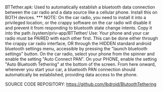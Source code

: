 BTTether.apk: Used to automatically establish a bluetooth data connection between the car radio and a data source like a cellular phone. Install this on BOTH devices.
*** NOTE: On the car radio, you need to install it into a privileged location, or the crappy software on the car radio will disable it and prevent it from responding to bluetooth state change intents. Copy it into the path /system/priv-app/BTTether/
Use: Your phone and your car radio must be PAIRED with each other first. This can be done either through the crappy car radio interface, OR through the HIDDEN standard android bluetooth settings menu, accessible by pressing the "launch bluetooth settings" button. On the car radio, select your phone from the spinner and enable the setting "Auto Connect PAN". On your PHONE, enable the setting "Auto Bluetooth Tethering" at the bottom of the screen. From here onward, whenever you start your car, a bluetooth PAN connection should automatically be established, providing data access to the phone.

SOURCE CODE REPOSITORY: https://github.com/lbdroid/BlutoothTethering


